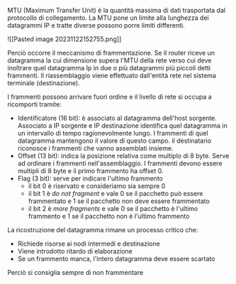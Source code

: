 MTU (Maximum Transfer Unit) è la quantità massima di dati trasportata dal protocollo di collegamento. La MTU pone un limite alla lunghezza dei datagrammi IP e tratte diverse possono porre limiti differenti.

![[Pasted image 20231122152755.png]]

Perciò occorre il meccanismo di frammentazione. Se il router riceve un datagramma la cui dimensione supera l'MTU della rete verso cui deve inoltrare quel datagramma Ip in due o più datagrammi più piccoli detti frammenti.
Il riassemblaggio viene effettuato dall'entità rete nel sistema terminale (destinazione).

I frammenti possono arrivare fuori ordine e il livello di rete si occupa a ricomporti tramite:
- Identificatore (16 bit): è associato al datagramma dell'host sorgente. Associato a IP sorgente e IP destinazione identifica quel datagramma in un intervallo di tempo ragionevolmente lungo. I frammenti di quel datagramma mantengono il valore di questo campo. il destinatario riconosce i frammenti che vanno assemblati insieme.
- Offset (13 bit): indica la posizione relativa come multiplo di 8 byte. Serve ad ordinare i frammenti nell'assemblaggio. I frammenti devono essere multipli di 8 byte e il primo frammento ha offset 0.
- Flag (3 bit): serve per indicare l'ultimo frammento
	- il bit 0 è riservato e consideriamo sia sempre 0
	- il bit 1 è _do not fragment_ e vale 0 se il pacchetto può essere frammentato e 1 se il pacchetto non deve essere frammentato
	- il bit 2 è _more fragments_ e vale 0 se il pacchetto è l'ultimo frammento e 1 se il pacchetto non è l'ultimo frammento

La ricostruzione del datagramma rimane un processo critico che:
- Richiede risorse ai nodi intermedi e destinazione
- Viene introdotto ritardo di elaborazione
- Se un frammento manca, l'intero datagramma deve essere scartato

Perciò si consiglia sempre di non frammentare